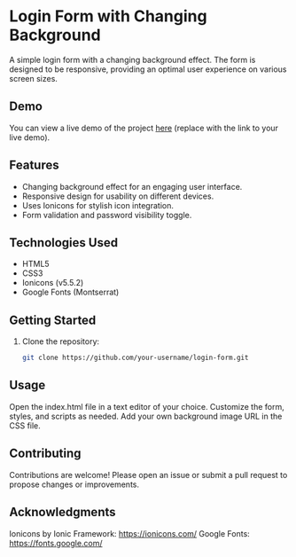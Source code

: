 # Login Form with Changing Background

A simple login form with a changing background effect. The form is designed to be responsive, providing an optimal user experience on various screen sizes.

## Demo

You can view a live demo of the project [here](https://theshaguntyagi.github.io/Loginform/) (replace with the link to your live demo).

## Features

- Changing background effect for an engaging user interface.
- Responsive design for usability on different devices.
- Uses Ionicons for stylish icon integration.
- Form validation and password visibility toggle.

## Technologies Used

- HTML5
- CSS3
- Ionicons (v5.5.2)
- Google Fonts (Montserrat)

## Getting Started

1. Clone the repository:

   ```bash
   git clone https://github.com/your-username/login-form.git


## Usage


Open the index.html file in a text editor of your choice.
Customize the form, styles, and scripts as needed.
Add your own background image URL in the CSS file.


## Contributing

Contributions are welcome! Please open an issue or submit a pull request to propose changes or improvements.

## Acknowledgments

Ionicons by Ionic Framework: https://ionicons.com/
Google Fonts: https://fonts.google.com/
